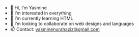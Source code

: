 - 👋 Hi, I’m Yasmine 
- 👀 I’m interested in everything
- 🌱 I’m currently learning HTML
- 💞️ I’m looking to collaborate on web designs and languages
- 📫 Contact: yasminenurahaziz@gmail.com

<!---
Yasomite2/Yasomite2 is a ✨ special ✨ repository because its `README.md` (this file) appears on your GitHub profile.
You can click the Preview link to take a look at your changes.
--->
